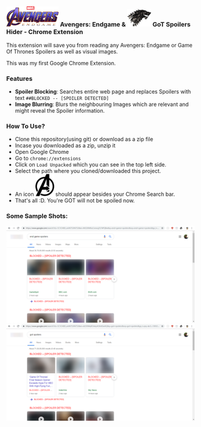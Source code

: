 ### <img src="endgame.png" width="140"/> Avengers: Endgame & <img src="logo-tar.png" width="64"/> GoT Spoilers Hider - Chrome Extension 
This extension will save you from reading any Avengers: Endgame or Game Of Thrones Spoilers as well as visual images.

This was my first Google Chrome Extension.

### Features
- **Spoiler Blocking**: Searches entire web page and replaces Spoilers with text `##BLOCKED -- [SPOILER DETECTED]`
- **Image Blurring**: Blurs the neighbouring Images which are relevant and might reveal the Spoiler information.

### How To Use?
- Clone this repository(using git) or download as a zip file
- Incase you downloaded as a zip, unzip it
- Open Google Chrome
- Go to `chrome://extensions`
- Click on `Load Unpacked` which you can see in the top left side.
- Select the path where you cloned/downloaded this project.
- An icon <img src="avenger.png"  width="50"/> should appear besides your Chrome Search bar.
- That's all :D. You're GOT will not be spoiled now.

### Some Sample Shots:
![alt-text-1](https://github.com/gkalyan04/EndGame_GoT_Spoilers_ChromeExtension/blob/master/sample-1.png)  ![alt-text-2](https://github.com/gkalyan04/EndGame_GoT_Spoilers_ChromeExtension/blob/master/sample-2.png)
